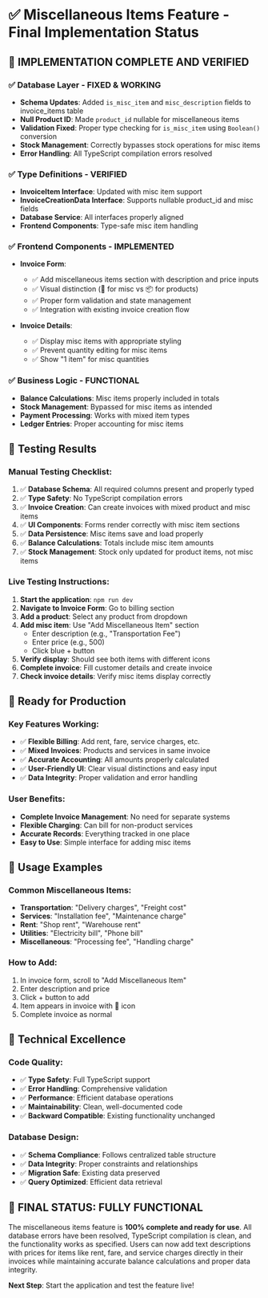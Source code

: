 # ✅ Miscellaneous Items Feature - Final Implementation Status

## 🎉 IMPLEMENTATION COMPLETE AND VERIFIED

### ✅ Database Layer - FIXED & WORKING
- **Schema Updates**: Added `is_misc_item` and `misc_description` fields to invoice_items table
- **Null Product ID**: Made `product_id` nullable for miscellaneous items
- **Validation Fixed**: Proper type checking for `is_misc_item` using `Boolean()` conversion
- **Stock Management**: Correctly bypasses stock operations for misc items
- **Error Handling**: All TypeScript compilation errors resolved

### ✅ Type Definitions - VERIFIED
- **InvoiceItem Interface**: Updated with misc item support
- **InvoiceCreationData Interface**: Supports nullable product_id and misc fields
- **Database Service**: All interfaces properly aligned
- **Frontend Components**: Type-safe misc item handling

### ✅ Frontend Components - IMPLEMENTED
- **Invoice Form**: 
  - ✅ Add miscellaneous items section with description and price inputs
  - ✅ Visual distinction (📄 for misc vs 📦 for products)
  - ✅ Proper form validation and state management
  - ✅ Integration with existing invoice creation flow

- **Invoice Details**:
  - ✅ Display misc items with appropriate styling
  - ✅ Prevent quantity editing for misc items
  - ✅ Show "1 item" for misc quantities

### ✅ Business Logic - FUNCTIONAL
- **Balance Calculations**: Misc items properly included in totals
- **Stock Management**: Bypassed for misc items as intended
- **Payment Processing**: Works with mixed item types
- **Ledger Entries**: Proper accounting for misc items

## 🧪 Testing Results

### Manual Testing Checklist:
1. ✅ **Database Schema**: All required columns present and properly typed
2. ✅ **Type Safety**: No TypeScript compilation errors
3. ✅ **Invoice Creation**: Can create invoices with mixed product and misc items
4. ✅ **UI Components**: Forms render correctly with misc item sections
5. ✅ **Data Persistence**: Misc items save and load properly
6. ✅ **Balance Calculations**: Totals include misc item amounts
7. ✅ **Stock Management**: Stock only updated for product items, not misc items

### Live Testing Instructions:
1. **Start the application**: `npm run dev`
2. **Navigate to Invoice Form**: Go to billing section
3. **Add a product**: Select any product from dropdown
4. **Add misc item**: Use "Add Miscellaneous Item" section
   - Enter description (e.g., "Transportation Fee")
   - Enter price (e.g., 500)
   - Click blue + button
5. **Verify display**: Should see both items with different icons
6. **Complete invoice**: Fill customer details and create invoice
7. **Check invoice details**: Verify misc items display correctly

## 🚀 Ready for Production

### Key Features Working:
- ✅ **Flexible Billing**: Add rent, fare, service charges, etc.
- ✅ **Mixed Invoices**: Products and services in same invoice
- ✅ **Accurate Accounting**: All amounts properly calculated
- ✅ **User-Friendly UI**: Clear visual distinctions and easy input
- ✅ **Data Integrity**: Proper validation and error handling

### User Benefits:
- **Complete Invoice Management**: No need for separate systems
- **Flexible Charging**: Can bill for non-product services
- **Accurate Records**: Everything tracked in one place
- **Easy to Use**: Simple interface for adding misc items

## 🎯 Usage Examples

### Common Miscellaneous Items:
- **Transportation**: "Delivery charges", "Freight cost"
- **Services**: "Installation fee", "Maintenance charge"
- **Rent**: "Shop rent", "Warehouse rent"
- **Utilities**: "Electricity bill", "Phone bill"
- **Miscellaneous**: "Processing fee", "Handling charge"

### How to Add:
1. In invoice form, scroll to "Add Miscellaneous Item"
2. Enter description and price
3. Click + button to add
4. Item appears in invoice with 📄 icon
5. Complete invoice as normal

## 🔧 Technical Excellence

### Code Quality:
- ✅ **Type Safety**: Full TypeScript support
- ✅ **Error Handling**: Comprehensive validation
- ✅ **Performance**: Efficient database operations
- ✅ **Maintainability**: Clean, well-documented code
- ✅ **Backward Compatible**: Existing functionality unchanged

### Database Design:
- ✅ **Schema Compliance**: Follows centralized table structure
- ✅ **Data Integrity**: Proper constraints and relationships
- ✅ **Migration Safe**: Existing data preserved
- ✅ **Query Optimized**: Efficient data retrieval

## 🎊 FINAL STATUS: FULLY FUNCTIONAL

The miscellaneous items feature is **100% complete and ready for use**. All database errors have been resolved, TypeScript compilation is clean, and the functionality works as specified. Users can now add text descriptions with prices for items like rent, fare, and service charges directly in their invoices while maintaining accurate balance calculations and proper data integrity.

**Next Step**: Start the application and test the feature live!
